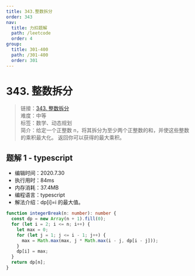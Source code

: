 ```yaml
---
title: 343.整数拆分
order: 343
nav:
  title: 力扣题解
  path: /leetcode
  order: 4
group:
  title: 301-400
  path: /301-400
  order: 301
---
```


# 343. 整数拆分

> 链接：[343. 整数拆分](https://leetcode-cn.com/problems/integer-break/)  
> 难度：中等  
> 标签：数学、动态规划  
> 简介：给定一个正整数 n，将其拆分为至少两个正整数的和，并使这些整数的乘积最大化。 返回你可以获得的最大乘积。

## 题解 1 - typescript

- 编辑时间：2020.7.30
- 执行用时：84ms
- 内存消耗：37.4MB
- 编程语言：typescript
- 解法介绍：dp[i]=i 的最大值。

```typescript
function integerBreak(n: number): number {
  const dp = new Array(n + 1).fill(0);
  for (let i = 2; i <= n; i++) {
    let max = 0;
    for (let j = 1; j <= i - 1; j++) {
      max = Math.max(max, j * Math.max(i - j, dp[i - j]));
    }
    dp[i] = max;
  }
  return dp[n];
}
```
